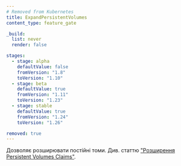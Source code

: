 ```yaml
---
# Removed from Kubernetes
title: ExpandPersistentVolumes
content_type: feature_gate

_build:
  list: never
  render: false

stages:
  - stage: alpha 
    defaultValue: false
    fromVersion: "1.8"
    toVersion: "1.10"
  - stage: beta 
    defaultValue: true
    fromVersion: "1.11"
    toVersion: "1.23"    
  - stage: stable
    defaultValue: true
    fromVersion: "1.24"
    toVersion: "1.26"    

removed: true  
---
```

Дозволяє розширювати постійні томи. Див. статтю ["Розширення Persistent Volumes Claims"](/uk/docs/concepts/storage/persistent-volumes/#expanding-persistent-volume-claims).
